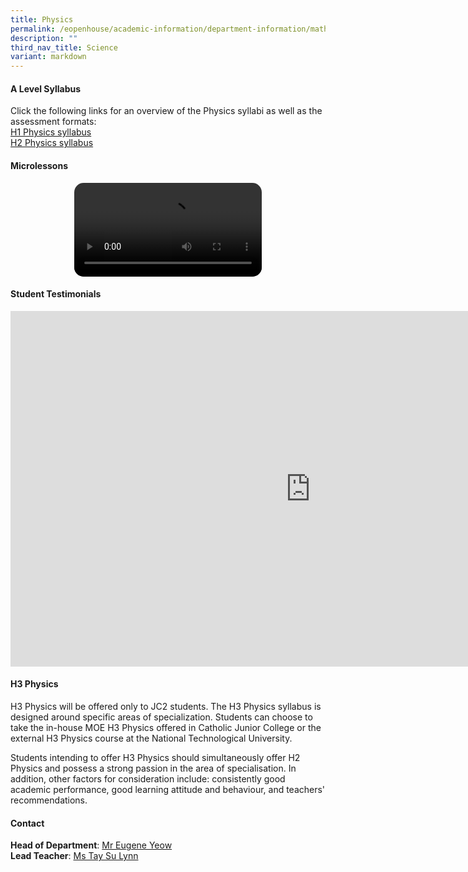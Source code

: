 ```yaml
---
title: Physics
permalink: /eopenhouse/academic-information/department-information/mathematics-n-science/science/physics/
description: ""
third_nav_title: Science
variant: markdown
---
```

#### **A Level Syllabus**

Click the following links for an overview of the Physics syllabi as well as the assessment formats:
<br>
[H1 Physics syllabus](https://www.seab.gov.sg/docs/default-source/national-examinations/syllabus/alevel/2022syllabus/8867_y22_sy.pdf)
<br>
[H2 Physics syllabus](https://www.seab.gov.sg/docs/default-source/national-examinations/syllabus/alevel/2022syllabus/9749_y22_sy.pdf)

#### **Microlessons**

<center>
<figure>
<video controls="" src="https://github.com/km-printing/km-printing.github.io/raw/main/Physics%20Microlesson.mp4" id="video1" style="border-radius:15px; width=80%;">  
</video>
	</figure>
</center>

#### **Student Testimonials**

<iframe src="https://docs.google.com/presentation/d/e/2PACX-1vTKgF6DWBCHx9eeNr0W1NpOPLwM0PLCdS098aMQ7JZmAJjjetCGkxgG6qI9lOPMBMbxRNBNfsASuA3G/embed?start=false&amp;loop=false&amp;delayms=3000" frameborder="0" width="960" height="569" allowfullscreen="true"></iframe>

#### **H3 Physics**

H3 Physics will be offered only to JC2 students. The H3 Physics syllabus is designed around specific areas of specialization. Students can choose to take the in-house MOE H3 Physics offered in Catholic Junior College or the external H3 Physics course at the National Technological University.

Students intending to offer H3 Physics should simultaneously offer H2 Physics and possess a strong passion in the area of specialisation. In addition, other factors for consideration include: consistently good academic performance, good learning attitude and behaviour, and teachers' recommendations.

#### **Contact**
**Head of Department**:&nbsp;[Mr Eugene Yeow](mailto:yeow_eugene_pancratius@moe.edu.sg) <br>
**Lead Teacher**:&nbsp;[Ms Tay Su Lynn](mailto:tay_su_lynn@moe.edu.sg)